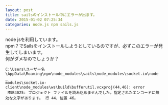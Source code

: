 ```yaml
---
layout: post
title: sailsのインストール中にエラーが出ます。
date: 2015-01-02 07:25:34
categories: node.js npm sails.js
---
```

<!-- {% raw %} -->
<p>node jsを利用しています。<br>
npm？でSailsをインストールしようとしているのですが、必ずこのエラーが発生してしまいます。<br>
何がダメなのでしょうか？</p>

<pre><code>C:\Users\ユーザー名\AppData\Roaming\npm\node_modules\sails\node_modules\socket.io\node
_
modules\socket.io-client\node_modules\ws\build\bufferutil.vcxproj(44,46): error
 MSB4025: プロジェクト ファイルを読み込めませんでした。指定されたエンコードに無
効な文字があります。 行 44、位置 46。
</code></pre>
<!-- {% endraw %} -->

